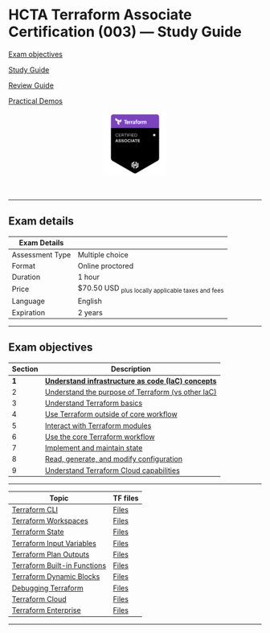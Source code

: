 # HCTA Terraform Associate Certification (003) — Study Guide

[Exam objectives](https://www.hashicorp.com/certification/terraform-associate)

[Study Guide](https://developer.hashicorp.com/terraform/tutorials/certification-003/associate-study-003)

[Review Guide](https://developer.hashicorp.com/terraform/tutorials/certification-003/associate-review-003?product_intent=terraform)

[Practical Demos](https://terraformguru.com/terraform-certification-using-aws-cloud/)

<p align="center">
  <img src="images/hcta-badge.webp" {:height="25%" width="25%"}>
</p>
<br/>

---  

## Exam details

Exam Details  |   |
------------- | - |  
Assessment Type	| Multiple choice
Format	| Online proctored
Duration	| 1 hour
Price	| $70.50 USD <sub>plus locally applicable taxes and fees</sub>
Language	| English
Expiration |	2 years

---  

## Exam objectives

Section | Description |
------- | ----------- |  
**1**	| [**Understand infrastructure as code (IaC) concepts**](sections/section1)
2	| [Understand the purpose of Terraform (vs other IaC)](sections/section2)
3	| [Understand Terraform basics](sections/section3)
4	| [Use Terraform outside of core workflow](sections/section4)
5	| [Interact with Terraform modules](sections/section5)
6	| [Use the core Terraform workflow](sections/section6)
7	| [Implement and maintain state](sections/section7)
8	| [Read, generate, and modify configuration](sections/section8)
9	| [Understand Terraform Cloud capabilities](sections/section9)



---  

**Topic**	| TF files |
--------- | -------- |
[Terraform CLI](cli/README.md)  | [Files](misc/cli/)  |
[Terraform Workspaces](workspaces/README.md)  | [Files](misc/workspaces/)  |
[Terraform State](state/README.md)  | [Files](misc/state/)  |
[Terraform Input Variables](variables/README.md)  | [Files](misc/variables/)  |
[Terraform Plan Outputs](outputs/README.md)  | [Files](misc/outputs/) |
[Terraform Built-in Functions ](builtins/README.md)  | [Files](misc/builtins/)  |
[Terraform Dynamic Blocks](dynamic/README.md)  | [Files](misc/dynamic/)  |
[Debugging Terraform](debugging/README.md)  | [Files](misc/debugging/)  |
[Terraform Cloud](tfc/README.md)  | [Files](misc/tfc/)  |
[Terraform Enterprise](tfe/README.md)  | [Files](misc/tfe/)  |

---  

